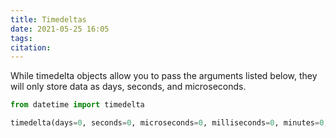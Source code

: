 ```yaml
---
title: Timedeltas
date: 2021-05-25 16:05
tags: 
citation: 
---
```


While timedelta objects allow you to pass the arguments listed below, they will only store data as days, seconds, and microseconds.

```python
from datetime import timedelta

timedelta(days=0, seconds=0, microseconds=0, milliseconds=0, minutes=0, hours=0, weeks=0)
```
